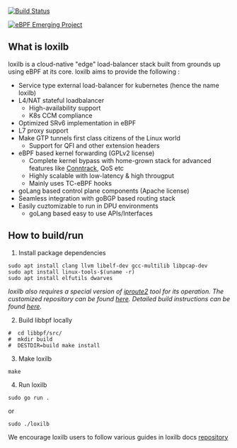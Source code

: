 [![Build Status](https://app.travis-ci.com/loxilb-io/loxilb.svg?branch=main)](https://app.travis-ci.com/loxilb-io/loxilb)

[![eBPF Emerging Project](https://raw.githubusercontent.com/loxilb-io/loxilbdocs/main/docs/photos/ebpflogo.png)](https://ebpf.io/projects#loxilb)

## What is loxilb

loxilb is a cloud-native "edge" load-balancer stack built from grounds up using eBPF at its core. loxilb aims to provide the following :

- Service type external load-balancer for kubernetes (hence the name loxilb)
- L4/NAT stateful loadbalancer 
   * High-availability support
   * K8s CCM compliance
-  Optimized SRv6 implementation in eBPF 
-  L7 proxy support
-  Make GTP tunnels first class citizens of the Linux world 
   * Support for QFI and other extension headers
-  eBPF based kernel forwarding (GPLv2 license)
   * Complete kernel bypass with home-grown stack for advanced features like [Conntrack](https://thermalcircle.de/doku.php?id=blog:linux:connection_tracking_1_modules_and_hooks), QoS etc
   * Highly scalable with low-latency & high througput 
   * Mainly uses TC-eBPF hooks
-  goLang based control plane components (Apache license)
-  Seamless integration with goBGP based routing stack
-  Easily cuztomizable to run in DPU environments
   * goLang based easy to use APIs/Interfaces


## How to build/run

1. Install package dependencies 

```
sudo apt install clang llvm libelf-dev gcc-multilib libpcap-dev
sudo apt install linux-tools-$(uname -r)
sudo apt install elfutils dwarves
```

*loxilb also requires a special version of [iproute2](https://github.com/shemminger/iproute2) tool for its operation. The customized repository can be found [here](https://github.com/loxilb-io/iproute2). Detailed build instructions can be found [here](https://github.com/loxilb-io/iproute2/blob/main/README.loxilb).*

2. Build libbpf locally

```
#  cd libbpf/src/
#  mkdir build
#  DESTDIR=build make install
```

3. Make loxilb

```
make
```

4. Run  loxilb

```
sudo go run .
```

  or 

```
sudo ./loxilb 
```


We encourage loxilb users to follow various guides in loxilb docs [repository](https://github.com/loxilb-io/loxilbdocs)
